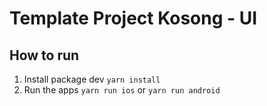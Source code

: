 # Template Project Kosong - UI


## How to run

1. Install package dev `yarn install`
2. Run the apps `yarn run ios` or `yarn run android` 
